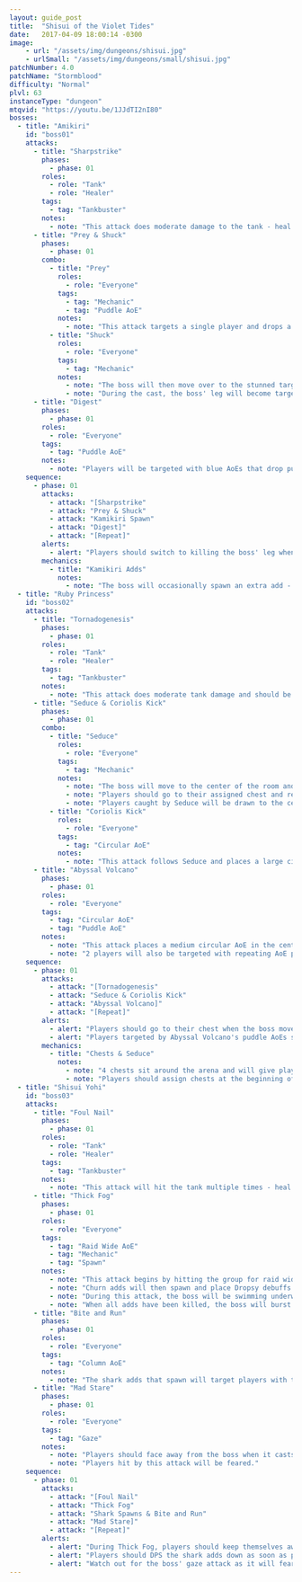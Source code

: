 ```yaml
---
layout: guide_post
title:  "Shisui of the Violet Tides"
date:   2017-04-09 18:00:14 -0300
image:
    - url: "/assets/img/dungeons/shisui.jpg"
    - urlSmall: "/assets/img/dungeons/small/shisui.jpg"
patchNumber: 4.0
patchName: "Stormblood"
difficulty: "Normal"
plvl: 63
instanceType: "dungeon"
mtqvid: "https://youtu.be/1JJdTI2nI80"
bosses:
  - title: "Amikiri"
    id: "boss01"
    attacks:
      - title: "Sharpstrike"
        phases:
          - phase: 01
        roles:
          - role: "Tank"
          - role: "Healer"
        tags:
          - tag: "Tankbuster"
        notes:
          - note: "This attack does moderate damage to the tank - heal and cooldown as necessary."
      - title: "Prey & Shuck"
        phases:
          - phase: 01
        combo:
          - title: "Prey"
            roles:
              - role: "Everyone"
            tags:
              - tag: "Mechanic"
              - tag: "Puddle AoE"
            notes:
              - note: "This attack targets a single player and drops a puddle AoE on them that stuns anybody standing in it."
          - title: "Shuck"
            roles:
              - role: "Everyone"
            tags:
              - tag: "Mechanic"
            notes:
              - note: "The boss will then move over to the stunned targets and begin to cast Shuck - if the cast is successful, the targeted player will die."
              - note: "During the cast, the boss' leg will become targetable - kill the leg to interrupt the cast and cause the boss to flip onto its back, providing an opportunity for extra DPS."
      - title: "Digest"
        phases:
          - phase: 01
        roles:
          - role: "Everyone"
        tags:
          - tag: "Puddle AoE"
        notes:
          - note: "Players will be targeted with blue AoEs that drop puddles where they stand - avoid other players."
    sequence:
      - phase: 01
        attacks:
          - attack: "[Sharpstrike"
          - attack: "Prey & Shuck"
          - attack: "Kamikiri Spawn"
          - attack: "Digest]"
          - attack: "[Repeat]"
        alerts:
          - alert: "Players should switch to killing the boss' leg when it begins to cast Shuck."
        mechanics:
          - title: "Kamikiri Adds"
            notes:
              - note: "The boss will occasionally spawn an extra add - tanks should pick this up and players should kill it."
  - title: "Ruby Princess"
    id: "boss02"
    attacks:
      - title: "Tornadogenesis"
        phases:
          - phase: 01
        roles:
          - role: "Tank"
          - role: "Healer"
        tags:
          - tag: "Tankbuster"
        notes:
          - note: "This attack does moderate tank damage and should be healed and cooldowned as necessary."
      - title: "Seduce & Coriolis Kick"
        phases:
          - phase: 01
        combo:
          - title: "Seduce"
            roles:
              - role: "Everyone"
            tags:
              - tag: "Mechanic"
            notes:
              - note: "The boss will move to the center of the room and begin to cast Seduce."
              - note: "Players should go to their assigned chest and receive the Old buff to avoid Seduce."
              - note: "Players caught by Seduce will be drawn to the center where they will be bound in place and hit by Coriolis Kick."
          - title: "Coriolis Kick"
            roles:
              - role: "Everyone"
            tags:
              - tag: "Circular AoE"
            notes:
              - note: "This attack follows Seduce and places a large circular AoE at the center of the arena - dodge as necessary."
      - title: "Abyssal Volcano"
        phases:
          - phase: 01
        roles:
          - role: "Everyone"
        tags:
          - tag: "Circular AoE"
          - tag: "Puddle AoE"
        notes:
          - note: "This attack places a medium circular AoE in the center of the arena."
          - note: "2 players will also be targeted with repeating AoE puddles - keep moving until the attack ends."
    sequence:
      - phase: 01
        attacks:
          - attack: "[Tornadogenesis"
          - attack: "Seduce & Coriolis Kick"
          - attack: "Abyssal Volcano]"
          - attack: "[Repeat]"
        alerts:
          - alert: "Players should go to their chest when the boss moves to the center to cast Seduce."
          - alert: "Players targeted by Abyssal Volcano's puddle AoEs should continue to move until the attack ends."
        mechanics:
          - title: "Chests & Seduce"
            notes:
              - note: "4 chests sit around the arena and will give players near them the Old buff."
              - note: "Players should assign chests at the beginning of the fight - they will be used to avoid the boss' attack Seduce."
  - title: "Shisui Yohi"
    id: "boss03"
    attacks:
      - title: "Foul Nail"
        phases:
          - phase: 01
        roles:
          - role: "Tank"
          - role: "Healer"
        tags:
          - tag: "Tankbuster"
        notes:
          - note: "This attack will hit the tank multiple times - heal and cooldown as necessary."
      - title: "Thick Fog"
        phases:
          - phase: 01
        roles:
          - role: "Everyone"
        tags:
          - tag: "Raid Wide AoE"
          - tag: "Mechanic"
          - tag: "Spawn"
        notes:
          - note: "This attack begins by hitting the group for raid wide damage."
          - note: "Churn adds will then spawn and place Dropsy debuffs on players until they are killed."
          - note: "During this attack, the boss will be swimming underwater, creating ripples where it is."
          - note: "When all adds have been killed, the boss will burst out of the water, hitting anyone near it with damage and a Vulnerability Up debuff."
      - title: "Bite and Run"
        phases:
          - phase: 01
        roles:
          - role: "Everyone"
        tags:
          - tag: "Column AoE"
        notes:
          - note: "The shark adds that spawn will target players with these column AoE attacks and divebomb through the telegraph."
      - title: "Mad Stare"
        phases:
          - phase: 01
        roles:
          - role: "Everyone"
        tags:
          - tag: "Gaze"
        notes:
          - note: "Players should face away from the boss when it casts Mad Stare."
          - note: "Players hit by this attack will be feared."
    sequence:
      - phase: 01
        attacks:
          - attack: "[Foul Nail"
          - attack: "Thick Fog"
          - attack: "Shark Spawns & Bite and Run"
          - attack: "Mad Stare]"
          - attack: "[Repeat]"
        alerts:
          - alert: "During Thick Fog, players should keep themselves away from the boss' ripples to avoid being hit when the final add is killed."
          - alert: "Players should DPS the shark adds down as soon as possible."
          - alert: "Watch out for the boss' gaze attack as it will fear anyone it hits."
---
```

